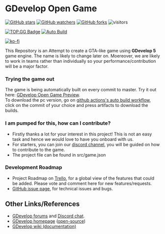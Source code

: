 # GDevelop Open Game  
[![GitHub stars](https://img.shields.io/github/stars/GDevelop-game/GDevelop-Open-Game.svg?style=social&label=Stars)](https://github.com/Gdevelop-game/GDevelop-Open-Game/) 
[![GitHub watchers](https://img.shields.io/github/watchers/GDevelop-game/GDevelop-Open-Game.svg?style=social&label=watch)](https://github.com/Gdevelop-game/GDevelop-Open-Game/) 
[![GitHub forks](https://img.shields.io/github/forks/GDevelop-game/GDevelop-Open-Game.svg?style=social&label=forks)](https://github.com/Gdevelop-game/GDevelop-Open-Game/) 
![visitors](https://visitor-badge.laobi.icu/badge?page_id=GDevelop-game.GDevelop-Open-Game)



[![TOP.GG Badge](https://discord.com/api/guilds/723151718283477042/widget.png?style=shield)](https://discord.gg/PVET9HJ) 
[![Auto Build](https://github.com/Gdevelop-game/GDevelop-Open-Game/workflows/Auto%20Build/badge.svg)  ](https://gdevelop-game.github.io/GDevelop-Open-Game/) 

[![ko-fi](https://www.ko-fi.com/img/githubbutton_sm.svg)](https://ko-fi.com/N4N61UP36)

This Repository is an Attempt to create a GTA-like game using **GDevelop 5** game engine. The name is likely to change later on. Moereover,
we are likely to work in teams rather than individually so your performance/contribution will be a major factor.

### Trying the game out

The game is being automatically built on every commit to master. Try it out here: [GDevelop Open Game Preview](https://gdevelop-game.github.io/GDevelop-Open-Game).  
To download the pc version, go on [github actions's auto build workflow](https://github.com/Gdevelop-game/GDevelop-Open-Game/actions?query=workflow%3A%22Auto+Build%22), click on the commit of your choice and press artifacts to download the builds.

### I am pumped for this, how can I contribute?

* Firstly thanks a lot for your interest in this project! This is not an easy task and hence we would love to have you onboard with us.
* For starters, you can join our [discord channel](https://discord.gg/PVET9HJ), you will be guided on how to contribute to the game.
* The project file can be found in src/game.json

### Development Roadmap

* Project Roadmap on [Trello](https://trello.com/b/sdQnetbP/gdevelop-community-game), for a global view of the features that could be added. Please vote and comment here for new features/requests.
* [GitHub issue page](https://github.com/Gdevelop-game/GDevelop-Open-Game/issues), for technical issues and bugs.


## Other Links/References

* [GDevelop forums](https://forum.gdevelop-app.com) and [Discord chat](https://discord.gg/rjdYHvj).
* [GDevelop homepage](https://gdevelop-app.com) ([open-source](https://github.com/4ian/GDevelop-website))
* [GDevelop wiki (documentation)](http://wiki.compilgames.net/doku.php/gdevelop5/start)

